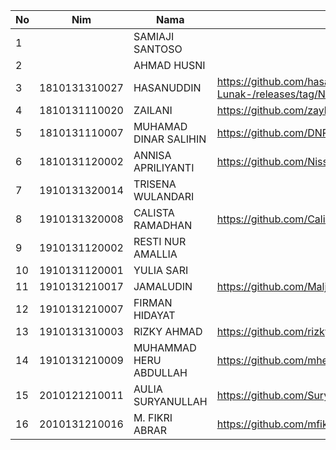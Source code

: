 
|  No |      Nim      |          Nama          |                                 Link Github                                      |
|-----|---------------|------------------------|----------------------------------------------------------------------------------|
|  1  |               | SAMIAJI SANTOSO        |                                                                                  |
|  2  |               | AHMAD HUSNI            |                                                                                  |
|  3  | 1810131310027 | HASANUDDIN             | <https://github.com/hasanuddinpmgrProyek-Perangkat-Lunak-/releases/tag/Novanabs> |
|  4  | 1810131110020 | ZAILANI                | <https://github.com/zaylani99/CSE-Proyek-Perangkat-Lunak/invitations>            |
|  5  | 1810131110007 | MUHAMAD DINAR SALIHIN  | <https://github.com/DNRSAL/Proyek/releases/tag/Novanabs>                         |
|  6  | 1810131120002 | ANNISA APRILIYANTI     | <https://github.com/Nissaaprilia/PROYEK-PERANGKAT-LUNAK-2>                       |
|  7  | 1910131320014 | TRISENA WULANDARI      |                                                                                  |
|  8  | 1910131320008 | CALISTA RAMADHAN       | <https://github.com/Calista19/Media-Interaktif>                                  |
|  9  | 1910131120002 | RESTI NUR AMALLIA      |                                                                                  |
|  10 | 1910131120001 | YULIA SARI             |                                                                                  |
|  11 | 1910131210017 | JAMALUDIN              | <https://github.com/Malja321999/PROYEK-MP-PUSPA.git>                             |
|  12 | 1910131210007 | FIRMAN HIDAYAT         |                                                                                  |
|  13 | 1910131310003 | RIZKY AHMAD            | <https://github.com/rizkyahmad16/AMPC6707_Proyek_Perangkat_Lunak>                |
|  14 | 1910131210009 | MUHAMMAD HERU ABDULLAH | <https://github.com/mheruabdullah7/Proyek-Perangkat-Lunak>                       |
|  15 | 2010121210011 | AULIA SURYANULLAH      | <https://github.com/SuryaaN15/Tugas-Proyek-Perangkat-Lunak>                      |
|  16 | 2010131210016 | M. FIKRI ABRAR         | <https://github.com/mfikriabrar17/PPL>                                           |